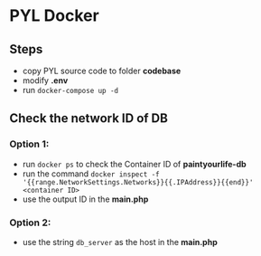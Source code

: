 # PYL Docker



## Steps

- copy PYL source code to folder **codebase**
- modify **.env**
- run `docker-compose up -d`

## Check the network ID of DB

### Option 1:

- run `docker ps` to check the Container ID of **paintyourlife-db**
- run the command `docker inspect -f '{{range.NetworkSettings.Networks}}{{.IPAddress}}{{end}}' <container ID>`
- use the output ID in the **main.php**

### Option 2:

- use the string `db_server` as the host in the **main.php**

